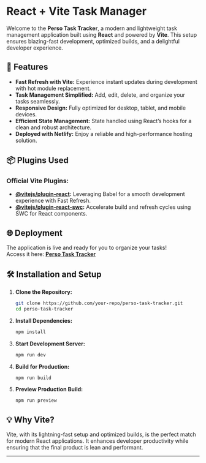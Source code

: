 
# React + Vite Task Manager

Welcome to the **Perso Task Tracker**, a modern and lightweight task management application built using **React** and powered by **Vite**. This setup ensures blazing-fast development, optimized builds, and a delightful developer experience.

## 🚀 Features

- **Fast Refresh with Vite:** Experience instant updates during development with hot module replacement.
- **Task Management Simplified:** Add, edit, delete, and organize your tasks seamlessly.
- **Responsive Design:** Fully optimized for desktop, tablet, and mobile devices.
- **Efficient State Management:** State handled using React’s hooks for a clean and robust architecture.
- **Deployed with Netlify:** Enjoy a reliable and high-performance hosting solution.

## 📦 Plugins Used

### Official Vite Plugins:
- **[@vitejs/plugin-react](https://github.com/vitejs/vite-plugin-react/blob/main/packages/plugin-react/README.md):** Leveraging Babel for a smooth development experience with Fast Refresh.
- **[@vitejs/plugin-react-swc](https://github.com/vitejs/vite-plugin-react-swc):** Accelerate build and refresh cycles using SWC for React components.

## 🌐 Deployment

The application is live and ready for you to organize your tasks!  
Access it here: **[Perso Task Tracker](https://perso-task-tracker.netlify.app/)**

## 🛠️ Installation and Setup

1. **Clone the Repository:**
   ```bash
   git clone https://github.com/your-repo/perso-task-tracker.git
   cd perso-task-tracker
   ```

2. **Install Dependencies:**
   ```bash
   npm install
   ```

3. **Start Development Server:**
   ```bash
   npm run dev
   ```

4. **Build for Production:**
   ```bash
   npm run build
   ```

5. **Preview Production Build:**
   ```bash
   npm run preview
   ```

## 💡 Why Vite?

Vite, with its lightning-fast setup and optimized builds, is the perfect match for modern React applications. It enhances developer productivity while ensuring that the final product is lean and performant.

---